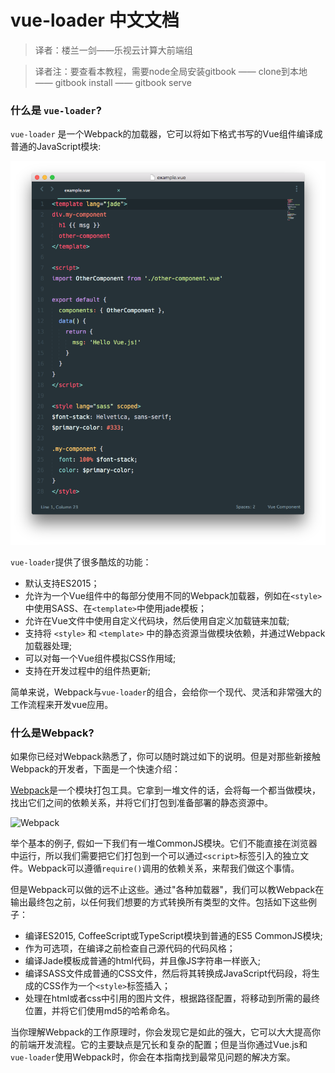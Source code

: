 # vue-loader 中文文档

> 译者：楼兰一剑——乐视云计算大前端组

> 译者注：要查看本教程，需要node全局安装gitbook —— clone到本地 —— gitbook install —— gitbook serve

### 什么是 `vue-loader`?

`vue-loader` 是一个Webpack的加载器，它可以将如下格式书写的Vue组件编译成普通的JavaScript模块:

![screenshot](image/vue-component.png)

`vue-loader`提供了很多酷炫的功能：

- 默认支持ES2015；
- 允许为一个Vue组件中的每部分使用不同的Webpack加载器，例如在`<style>`中使用SASS、在`<template>`中使用jade模板；
- 允许在Vue文件中使用自定义代码块，然后使用自定义加载链来加载;
- 支持将 `<style>` 和 `<template>` 中的静态资源当做模块依赖，并通过Webpack加载器处理;
- 可以对每一个Vue组件模拟CSS作用域;
- 支持在开发过程中的组件热更新;

简单来说，Webpack与`vue-loader`的组合，会给你一个现代、灵活和非常强大的工作流程来开发vue应用。

### 什么是Webpack?

如果你已经对Webpack熟悉了，你可以随时跳过如下的说明。但是对那些新接触Webpack的开发者，下面是一个快速介绍：

[Webpack](http://webpack.github.io/)是一个模块打包工具。它拿到一堆文件的话，会将每一个都当做模块，找出它们之间的依赖关系，并将它们打包到准备部署的静态资源中。

![Webpack](http://webpack.github.io/assets/what-is-webpack.png)

举个基本的例子, 假如一下我们有一堆CommonJS模块。它们不能直接在浏览器中运行，所以我们需要把它们打包到一个可以通过`<script>`标签引入的独立文件。Webpack可以遵循`require()`调用的依赖关系，来帮我们做这个事情。

但是Webpack可以做的远不止这些。通过"各种加载器"，我们可以教Webpack在输出最终包之前，以任何我们想要的方式转换所有类型的文件。包括如下这些例子：

- 编译ES2015, CoffeeScript或TypeScript模块到普通的ES5 CommonJS模块;
- 作为可选项，在编译之前检查自己源代码的代码风格；
- 编译Jade模板成普通的html代码，并且像JS字符串一样嵌入;
- 编译SASS文件成普通的CSS文件，然后将其转换成JavaScript代码段，将生成的CSS作为一个`<style>`标签插入；
- 处理在html或者css中引用的图片文件，根据路径配置，将移动到所需的最终位置，并将它们使用md5的哈希命名。

当你理解Webpack的工作原理时，你会发现它是如此的强大，它可以大大提高你的前端开发流程。它的主要缺点是冗长和复杂的配置；但是当你通过Vue.js和 `vue-loader`使用Webpack时，你会在本指南找到最常见问题的解决方案。